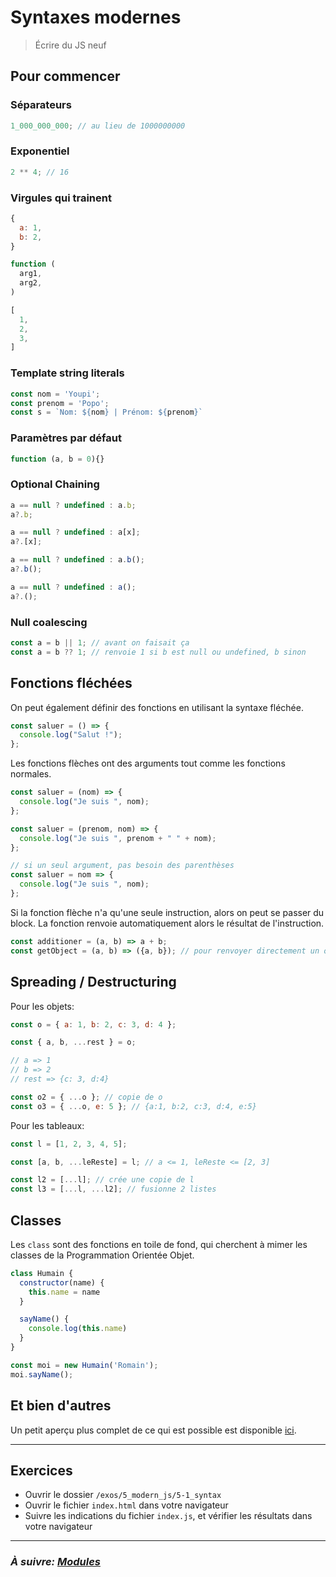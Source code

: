 # Syntaxes modernes

> Écrire du JS neuf

## Pour commencer

### Séparateurs

```js
1_000_000_000; // au lieu de 1000000000
```

### Exponentiel

```js
2 ** 4; // 16
```

### Virgules qui trainent

```js
{
  a: 1,
  b: 2,
}

function (
  arg1,
  arg2,
)

[
  1,
  2,
  3,
]
```

### Template string literals

```js
const nom = 'Youpi';
const prenom = 'Popo';
const s = `Nom: ${nom} | Prénom: ${prenom}`
```
### Paramètres par défaut

```js
function (a, b = 0){}
```

### Optional Chaining

```js
a == null ? undefined : a.b;
a?.b;

a == null ? undefined : a[x];
a?.[x];

a == null ? undefined : a.b();
a?.b();

a == null ? undefined : a();
a?.();
```

### Null coalescing

```js
const a = b || 1; // avant on faisait ça
const a = b ?? 1; // renvoie 1 si b est null ou undefined, b sinon
```

## Fonctions fléchées

On peut également définir des fonctions en utilisant la syntaxe
fléchée.

```js
const saluer = () => {
  console.log("Salut !");
};
```

Les fonctions flèches ont des arguments tout comme les fonctions normales.

```js
const saluer = (nom) => {
  console.log("Je suis ", nom);
};

const saluer = (prenom, nom) => {
  console.log("Je suis ", prenom + " " + nom);
};

// si un seul argument, pas besoin des parenthèses
const saluer = nom => {
  console.log("Je suis ", nom);
};
```

Si la fonction flèche n'a qu'une seule instruction, alors on peut se passer du block. La fonction renvoie automatiquement alors le résultat de l'instruction.

```js
const additioner = (a, b) => a + b;
const getObject = (a, b) => ({a, b}); // pour renvoyer directement un objet
```


## Spreading / Destructuring

Pour les objets:

```js
const o = { a: 1, b: 2, c: 3, d: 4 };

const { a, b, ...rest } = o;

// a => 1
// b => 2
// rest => {c: 3, d:4}

const o2 = { ...o }; // copie de o
const o3 = { ...o, e: 5 }; // {a:1, b:2, c:3, d:4, e:5}
```

Pour les tableaux:

```js
const l = [1, 2, 3, 4, 5];

const [a, b, ...leReste] = l; // a <= 1, leReste <= [2, 3]

const l2 = [...l]; // crée une copie de l
const l3 = [...l, ...l2]; // fusionne 2 listes
```

## Classes

Les `class` sont des fonctions en toile de fond, qui cherchent à mimer les classes de la Programmation Orientée Objet.

```js
class Humain {
  constructor(name) {
    this.name = name
  }

  sayName() {
    console.log(this.name)
  }
}

const moi = new Humain('Romain');
moi.sayName();
```

## Et bien d'autres

Un petit aperçu plus complet de ce qui est possible est disponible [ici](./5-X_es6%2B.md).

---

## Exercices

- Ouvrir le dossier `/exos/5_modern_js/5-1_syntax`
- Ouvrir le fichier `index.html` dans votre navigateur
- Suivre les indications du fichier `index.js`, et vérifier les résultats dans votre navigateur

---

### _À suivre: [Modules](./5-2_scripts.md)_
